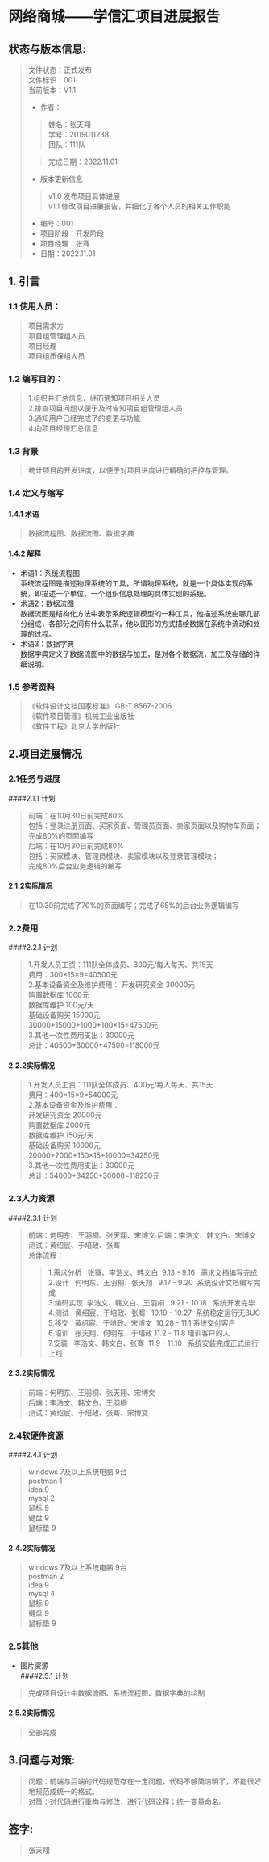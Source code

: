 # 网络商城——学信汇项目进展报告
## 状态与版本信息:
>文件状态：正式发布  
>文件标识：001  
>当前版本：V1.1  
> - 作者：
> > 姓名：张天翔  
>   学号：2019011238  
>   团队：111队
>
> > 完成日期：2022.11.01
> 
> - 版本更新信息
> >v1.0 发布项目具体进展   
>  v1.1 修改项目进展报告，并细化了各个人员的相关工作职能
> - 编号：001  
> - 项目阶段：开发阶段
> - 项目经理：张骞
> - 日期：2022.11.01

## 1.  引言
### 1.1 使用人员：
> 项目需求方   
> 项目组管理组人员  
> 项目经理  
> 项目组质保组人员  
### 1.2 编写目的：
> 1.组织并汇总信息，继而通知项目相关人员  
> 2.排查项目问题以便于及时告知项目组管理组人员   
> 3.通知用户已经完成了的变更与功能  
> 4.向项目经理汇总信息  
  
### 1.3 背景
> 统计项目的开发进度，以便于对项目进度进行精确的把控与管理。
### 1.4 定义与缩写
#### 1.4.1 术语  
> 数据流程图、数据流图、数据字典
#### 1.4.2 解释 
- 术语1：系统流程图  
  系统流程图是描述物理系统的工具，所谓物理系统，就是一个具体实现的系统，即描述一个单位，一个组织信息处理的具体实现的系统。
- 术语2：数据流图  
  数据流图是结构化方法中表示系统逻辑模型的一种工具，他描述系统由哪几部分组成，各部分之间有什么联系，他以图形的方式描绘数据在系统中流动和处理的过程。
- 术语3：数据字典  
  数据字典定义了数据流图中的数据与加工，是对各个数据流，加工及存储的详细说明。

### 1.5 参考资料
> 《软件设计文档国家标准》 GB-T 8567-2006  
> 《软件项目管理》机械工业出版社  
> 《软件工程》北京大学出版社



## 2.项目进展情况
### 2.1任务与进度
####2.1.1 计划
> 前端：在10月30日前完成80%  
> 包括：登录注册页面、买家页面、管理员页面、卖家页面以及购物车页面；  
> 完成80%的页面编写  
> 后端：在10月30日前完成80%  
> 包括：买家模块、管理员模块、卖家模块以及登录管理模块；  
> 完成80%后台业务逻辑的编写    
#### 2.1.2实际情况
> 在10.30前完成了70%的页面编写；完成了65%的后台业务逻辑编写
### 2.2费用
####2.2.1 计划
> 1.开发人员工资：111队全体成员、300元/每人每天、共15天  
> 费用：300×15×9=40500元  
> 2.基本设备资金及维护费用： 
> 开发研究资金 30000元    
> 购置数据库 1000元    
> 数据库维护 100元/天    
> 基础设备购买 15000元      
> 30000+15000+1000+100×15=47500元  
> 3.其他一次性费用支出：30000元    
> 总计：40500+30000+47500=118000元
#### 2.2.2实际情况
> 1.开发人员工资：111队全体成员、400元/每人每天、共15天  
> 费用：400×15×9=54000元    
> 2.基本设备资金及维护费用：  
> 开发研究资金 20000元    
> 购置数据库 2000元     
> 数据库维护 150元/天  
> 基础设备购买 10000元   
> 20000+2000+150×15+10000=34250元   
> 3.其他一次性费用支出：30000元   
> 总计：54000+34250+30000=118250元 
### 2.3人力资源
####2.3.1 计划
> 前端：何明东、王羽桐、张天翔、宋博文 
> 后端：李浩文、韩文白、宋博文  
> 测试：黄绍宸、于培政、张骞  
> 总体流程：
> > 1.需求分析   张骞、李浩文、韩文白  9.13 - 9.16   需求文档编写完成  
2.设计   何明东、王羽桐、张天翔   9.17 - 9.20  系统设计文档编写完成  
3.编码实现  李浩文、韩文白、王羽桐   9.21 - 10.18   系统开发完毕  
4.测试   黄绍宸、于培政、张骞   10.19 - 10.27  系统稳定运行无BUG  
5.移交   黄绍宸、于培政、宋博文  10.28 - 11.1 系统交付客户  
6.培训   张天翔、何明东、于培政 11.2 - 11.8 培训客户的人  
7.安装   李浩文、韩文白、张骞  11.9 - 11.10   系统安装完成正式运行上线
#### 2.3.2实际情况
> 前端：何明东、王羽桐、张天翔、宋博文   
> 后端：李浩文、韩文白、王羽桐   
> 测试：黄绍宸、于培政、张骞、宋博文 
### 2.4软硬件资源
####2.4.1 计划
> windows 7及以上系统电脑 9台   
> postman 1  
> idea 9  
> mysql 2  
> 鼠标 9  
> 键盘 9   
> 鼠标垫 9  
#### 2.4.2实际情况
> windows 7及以上系统电脑 9台  
> postman 2   
> idea 9  
> mysql 4   
> 鼠标 9   
> 键盘 9   
> 鼠标垫 9 
### 2.5其他
- 图片资源  
####2.5.1 计划  
> 完成项目设计中数据流图、系统流程图、数据字典的绘制
#### 2.5.2实际情况  
> 全部完成

## 3.问题与对策:
> 问题：前端与后端的代码规范存在一定问题，代码不够简洁明了，不能很好地规范成统一的格式。   
> 对策：对代码进行重构与修改，进行代码诠释；统一变量命名。

## 签字:
> 张天翔 